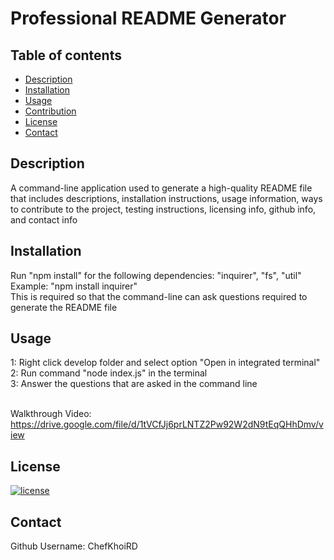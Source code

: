 # Professional README Generator

  ## Table of contents
  - [Description](#description)
  - [Installation](#installation)
  - [Usage](#usage)
  - [Contribution](#contribution)
  - [License](#license)
  - [Contact](#contact)

  ## Description
  A command-line application used to generate a high-quality README file that includes descriptions, installation instructions, usage information, ways to contribute to the project, testing instructions, licensing info, github info, and contact info 

  ## Installation
  Run "npm install" for the following dependencies: "inquirer", "fs", "util" <br />
  Example: "npm install inquirer" <br />
  This is required so that the command-line can ask questions required to generate the README file

  ## Usage
  1: Right click develop folder and select option "Open in integrated terminal" <br />
  2: Run command "node index.js" in the terminal <br />
  3: Answer the questions that are asked in the command line <br />
  <br />

  Walkthrough Video: https://drive.google.com/file/d/1tVCfJj6prLNTZ2Pw92W2dN9tEqQHhDmv/view

  ## License
  [![license](https://img.shields.io/badge/license-MIT-blue)](https://shields.io)
  
  ## Contact
  Github Username: ChefKhoiRD <br />
